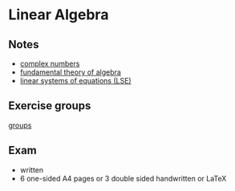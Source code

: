 # Linear Algebra

## Notes

* [complex numbers](./atoms/complex-numbers.md)
* [fundamental theory of algebra](./atoms/fundamental-theory-of-algebra.md)
* [linear systems of equations (LSE)](./atoms/linear-systems-of-equations.md)

## Exercise groups

[groups](./images/linalggruppen.png)

## Exam

* written
* 6 one-sided A4 pages or 3 double sided handwritten or LaTeX
